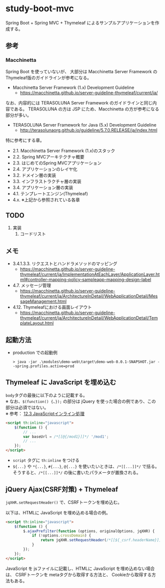 # study-boot-mvc

Spring Boot + Spring MVC + Thymeleaf によるサンプルアプリケーションを作成する。

## 参考

### Macchinetta
Spring Boot を使っていないが、
大部分は Macchinetta Server Framework の Thymeleaf版のガイドラインが参考になる。

- Macchinetta Server Framework (1.x) Development Guideline
    - https://macchinetta.github.io/server-guideline-thymeleaf/current/ja/

なお、内容的には TERASOLUNA Server Framework のガイドラインと同じ内容である。
TERASOLUNA の方は JSP にため、Macchinetta の方が参考になる部分が多い。

- TERASOLUNA Server Framework for Java (5.x) Development Guideline
    - http://terasolunaorg.github.io/guideline/5.7.0.RELEASE/ja/index.html

特に参考にする章。

- 2.1. Macchinetta Server Framework (1.x)のスタック
- 2.2. Spring MVCアーキテクチャ概要
- 2.3. はじめてのSpring MVCアプリケーション
- 2.4. アプリケーションのレイヤ化
- 3.2. ドメイン層の実装
- 3.3. インフラストラクチャ層の実装
- 3.4. アプリケーション層の実装
- 4.1. テンプレートエンジン(Thymeleaf)
- 4.x. ※上記から参照されている各章

## TODO
1. 実装
	1. コードリスト

## メモ

- 3.4.1.3.3. リクエストとハンドラメソッドのマッピング
    - https://macchinetta.github.io/server-guideline-thymeleaf/current/ja/ImplementationAtEachLayer/ApplicationLayer.html#controller-mapping-policy-sampleapp-mapping-design-label    
- 4.7. メッセージ管理
    - https://macchinetta.github.io/server-guideline-thymeleaf/current/ja/ArchitectureInDetail/WebApplicationDetail/MessageManagement.html
- 4.12. Thymeleafにおける画面レイアウト
    - https://macchinetta.github.io/server-guideline-thymeleaf/current/ja/ArchitectureInDetail/WebApplicationDetail/TemplateLayout.html


## 起動方法
- production での起動例
    ```
    > java -jar .\modules\demo-web\target\demo-web-0.0.1-SNAPSHOT.jar --spring.profiles.active=prod
    ```

## Thymeleaf に JavaScript を埋め込む

`body`タグの最後に以下のように記載する。  
※ なお、`$(function() {`、`});` の部分は jQuery を使った場合の例であり、この部分は必須ではない。  
※ 参考：
[12.3 JavaScriptインライン処理](https://www.thymeleaf.org/doc/tutorials/3.0/usingthymeleaf_ja.html#javascript%E3%82%A4%E3%83%B3%E3%83%A9%E3%82%A4%E3%83%B3%E5%87%A6%E7%90%86)
 

```html
<script th:inline="javascript">
    $(function () {
        // ...
        var baseUrl = /*[[@{/mod1}]]*/ '/mod1';
        // ...
    });
</script>
```

- `script` タグに `th:inline` をつける
- `${...}` や `*{...}`, `#{...}`, `@{...}` を使いたいときは、`/*[[...]]*/` で括る。そうすると、`/*[[...]]*/` の後に書いたパラメータが置換される。

## jQuery Ajax(CSRF対策) + Thymeleaf

`jqXHR.setRequestHeader()` で、CSRFトークンを埋め込む。

以下は、HTMLに JavaScript を埋め込める場合の例。

```html
<script th:inline="javascript">
    $(function () {
        $.ajaxPrefilter(function (options, originalOptions, jqXHR) {
            if (!options.crossDomain) {
                return jqXHR.setRequestHeader(/*[[${_csrf.headerName}]]*/"", /*[[${_csrf.token}]]*/"");
            }
        });
    });
</script>
```

JavaScript を jsファイルに記載し、HTMLに JavaScript を埋め込めない場合は、
CSRFトークンを metaタグから取得する方法と、
Cookieから取得する方法もある。